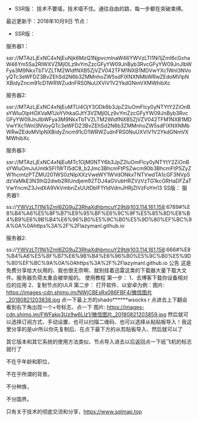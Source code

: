 * SSR版：
技术不要墙，技术墙不住。通往自由的路，每一步都在突破束缚。

最近更新于：2018年10月9日
节点：
* SSR版：

服务器1：

ssr://MTAzLjExNC4xNjEuNjk6MzQ1NjpvcmlnaW46YWVzLTI1Ni1jZmI6cGxhaW46Ym5Sa2RIWXVZMjl0Lz9vYmZzcGFyYW09JnByb3RvcGFyYW09JnJlbWFya3M9NkxTbTVZLTM2WldfNXB5ZjVZV042TFM1NXB1MDVwYXc1Wnl3NVoyQTc3eWFDZ3BvZEhSd2N6b3ZMMnhoZW5sdFlXNXNMbWRwZEdoMVlpNXBidyZncm91cD1WRWZudnFRS0NuUXViV1V2YkdGNmVXMWhibXc

服务器2:

ssr://MTAzLjExNC4xNjEuMTU4OjY3ODk6b3JpZ2luOmFlcy0yNTYtY2ZiOnBsYWluOlpHOXVaM1JoYVhkaGJtY3VZMjl0Lz9vYmZzcGFyYW09JnByb3RvcGFyYW09JnJlbWFya3M9NkxTbTVZLTM2WldfNXB5ZjVZV042TFM1NXB1MDVwYXc1Wnl3NVoyQTc3eWFDZ3BvZEhSd2N6b3ZMMnhoZW5sdFlXNXNMbWRwZEdoMVlpNXBidyZncm91cD1WRWZudnFRS0NuUXViV1V2YkdGNmVXMWhibXc

服务器3:

ssr://MTAzLjExNC4xNjEuMTc1OjM0NTY6b3JpZ2luOmFlcy0yNTYtY2ZiOnBsYWluOmJuUmtkSFl1WTI5dC8_b2Jmc3BhcmFtPSZwcm90b3BhcmFtPSZyZW1hcmtzPTZMU201WS0zNlpXXzVweWY1WVdONkxTNTVwdTA1cGF3NVp5dzVaMkE3N3lhQ2dwb2RIUndjem92TDJ4aGVubHRZVzVzTG1kcGRHaDFZaTVwYncmZ3JvdXA9VkVmbnZxUUtDblF1YldVdmJHRjZlVzFoYm13
SS版：
服务器1:

ss://YWVzLTI1Ni1jZmI6ZG9uZ3RhaXdhbmcuY29t@103.114.161.158:6789#%E8%B4%A6%E5%8F%B7%E9%95%BF%E6%9C%9F%E5%85%8D%E8%B4%B9%E6%9B%B4%E6%96%B0%E5%9C%B0%E5%9D%80%EF%BC%9A%0A%0Ahttps%3A%2F%2Flazymanl.github.io

服务器2:

ss://YWVzLTI1Ni1jZmI6ZG9uZ3RhaXdhbmcuY29t@103.114.161.158:666#%E8%B4%A6%E5%8F%B7%E6%9B%B4%E6%96%B0%E5%9C%B0%E5%9D%80%EF%BC%9A%0A%0Ahttps%3A%2F%2Flazymanl.github.io
公告
这是免费分享给大伙用的、我也很无奈啊、就别挂着迅雷这类的下载器大量下载大文件。服务器负荷太重会被举报的。
使用教程
第一步：
1、去博客下载你设备相对应的应用
2、复制节点的ULR
第二步：
打开软件、以安卓为例：图片: https://images-cdn.shimo.im/NWjCBEsRx086FBF4/微信图片_20180821203838.jpg
点一下最上方的shado******wsocks r 点进去上下翻会看到右下角出现一个+号标志、点一下
图片: https://images-cdn.shimo.im/FWFakp3Uz9w6Llz1/微信图片_20180821203859.jpg
然后就可以选择订阅方式、手动设置、也可以扫描二维码、也可以选择从粘贴板导入！我这里分享的是ulr所以你先复制后、在点下最下方的从剪贴板导入、然后就可以了

其它版本和其它系统的使用方法类似、节点导入进去以后返回点一下纸飞机的标志就行了

不在乎年龄和职位，

不在乎所谓的背景。

不分种族，

不分国界。

只有关于技术的彻底交流和分享，https://www.sqlmap.top
